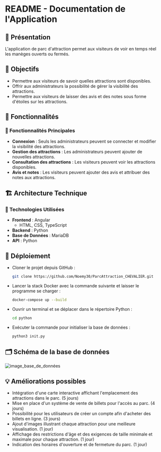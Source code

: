 # README - Documentation de l'Application

## 📌 Présentation
L'application de parc d'attraction permet aux visiteurs de voir en temps réel les manèges ouverts ou fermés.

## 🎯 Objectifs
- Permettre aux visiteurs de savoir quelles attractions sont disponibles.
- Offrir aux administrateurs la possibilité de gérer la visibilité des attractions.
- Permettre aux visiteurs de laisser des avis et des notes sous forme d'étoiles sur les attractions.

## 🚀 Fonctionnalités

### 🌟 Fonctionnalités Principales
- **Connexion** : Seuls les administrateurs peuvent se connecter et modifier la visibilité des attractions.
- **Gestion des attractions** : Les administrateurs peuvent ajouter de nouvelles attractions.
- **Consultation des attractions** : Les visiteurs peuvent voir les attractions disponibles.
- **Avis et notes** : Les visiteurs peuvent ajouter des avis et attribuer des notes aux attractions.

## 🏗️ Architecture Technique

### 🔧 Technologies Utilisées
- **Frontend** : Angular
  - HTML, CSS, TypeScript
- **Backend** : Python
- **Base de Données** : MariaDB
- **API** : Python 

## 🚀 Déploiement
- Cloner le projet depuis GitHub :  
  ```bash
  git clone https://github.com/Noemy30/ParcAttraction_CHEVALIER.git
  ```
- Lancer la stack Docker avec la commande suivante et laisser le programme se charger :  
  ```bash
  docker-compose up --build
  ```
- Ouvrir un terminal et se déplacer dans le répertoire Python :  
  ```bash
  cd python
  ```
- Exécuter la commande pour initialiser la base de données :  
  ```bash
  python3 init.py
  ```

## 🗂️ Schéma de la base de données

![image_base_de_données](https://github.com/user-attachments/assets/00d96f0e-684c-4b18-b00d-2557a45cad71)



## 💡 Améliorations possibles

- Intégration d'une carte interactive affichant l'emplacement des attractions dans le parc. (5 jours)
- Mise en place d'un système de vente de billets pour l'accès au parc. (4 jours)
- Possibilité pour les utilisateurs de créer un compte afin d'acheter des billets en ligne. (3 jours)
- Ajout d'images illustrant chaque attraction pour une meilleure visualisation. (1 jour)
- Affichage des restrictions d'âge et des exigences de taille minimale et maximale pour chaque attraction. (1 jour)
- Indication des horaires d'ouverture et de fermeture du parc. (1 jour)



